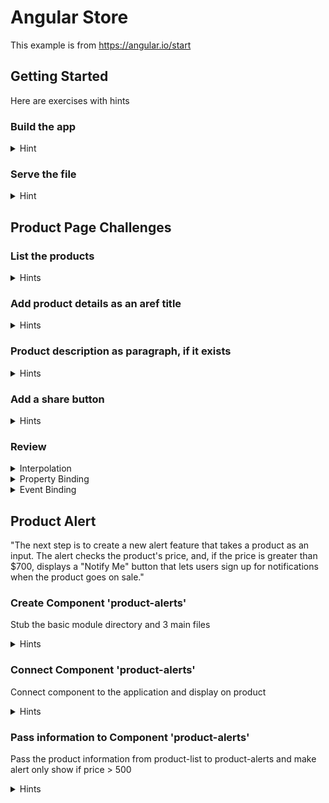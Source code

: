# Angular Store

This example is from https://angular.io/start


## Getting Started
Here are exercises with hints

### Build the app
<details>
  <summary>Hint</summary>
  
  `npm install`
</details>


### Serve the file
<details>
  <summary>Hint</summary>
  
  `ng serve --open`
</details>


## Product Page Challenges

### List the products
<details>
  <summary>Hints</summary>
  
<details>
  <summary>Hint 1</summary>
  
  use `ngFor`
</details>

<details>
  <summary>Hint 2</summary>
  
  use `*ngFor="let product of products"`
</details>

<details>
  <summary>Hint 3</summary>

  ```
    <div *ngFor="let product of products">
        <h3>{{product.name}}</h3>
    </div>
  ```  
</details>

</details>

### Add product details as an aref title
<details>
  <summary>Hints</summary>

<details>
  <summary>Hint 1</summary>
  
  `<a [title]=...`
</details>

<details>
  <summary>Hint 2</summary>
  
  ```
    <a [title]="product.name + ' details'">
        {{ product.name }}
    </a>
  ```
</details>

</details>

### Product description as paragraph, if it exists
<details>
  <summary>Hints</summary>
  
<details>
  <summary>Hint 1</summary>
  
  `*ngIf`
</details>

<details>
  <summary>Hint 2</summary>
  
  `*ngIf='product.description`
</details>

<details>
  <summary>Hint 3</summary>
  
  ```
    <p *ngIf="product.description">
        Description: {{ product.description }}
    </p>

  ```
</details>

</details>


### Add a share button
<details>
  <summary>Hints</summary>
  
<details>
  <summary>Hint 1</summary>

  `(click)=`
</details>

<details>
  <summary>Hint 2</summary>
  
  ```
    <button (click)="share()">
        Share
    </button>
  ```
</details>

<details>
  <summary>Hint 3</summary>
  
  ```
    <p *ngIf="product.description">
        Description: {{ product.description }}
    </p>

  ```
</details>

</details>


### Review
<details>
  <summary>Interpolation</summary>
  
  ```{{ }}```
</details>

<details>
  <summary>Property Binding</summary>
  
  ```[ ]```
</details>

<details>
  <summary>Event Binding</summary>
  
  ```( )```
</details>


## Product Alert
"The next step is to create a new alert feature that takes a product as an input. The alert checks the product's price, and, if the price is greater than $700, displays a "Notify Me" button that lets users sign up for notifications when the product goes on sale."


### Create Component 'product-alerts'
Stub the basic module directory and 3 main files

<details>
  <summary>Hints</summary>
  
<details>
  <summary>Hint 1</summary>

  `src/app/product-alerts/product-alerts.component.[css/html/ts]`
</details>

<details>
  <summary>Hint 2</summary>
  
  In the product-alerts.component.ts file remember to fill in
  
  - import
  - @Component (selector, templateUrl, styleUrls)
  - export class with implements
  - constructor and ngOnInit

</details>

<details>
  <summary>Hint 3</summary>
  
  ```
    import { Component, OnInit } from '@angular/core';

    @Component({
      selector: 'app-product-alerts',
      templateUrl: './product-alerts.component.html',
      styleUrls: ['./product-alerts.component.css']
    })

    export class ProductAlertsComponent implements OnInit {

        constructor() {}

        ngOnInit() {}

    }

  ```
</details>

</details>



### Connect Component 'product-alerts'
Connect component to the application and display on product

<details>
  <summary>Hints</summary>
  
<details>
  <summary>Hint 1</summary>

  Add component to app.module.ts
</details>

<details>
  <summary>Hint 2</summary>
  
  Add `<app-product-alerts></app-product-alerts>` to product-list.component.html
</details>

</details>


### Pass information to Component 'product-alerts'
Pass the product information from product-list to product-alerts and make alert only show if price > 500

<details>
  <summary>Hints</summary>
  
<details>
  <summary>Hint 1</summary>

  add `import { Input } from '@angular/core';` to product-alerts
</details>

<details>
  <summary>Hint 2</summary>
  
  Add `@Input() product;` to ProductAlertsComponent class
</details>

<details>
  <summary>Hint 3</summary>
  
  Update product-list `<app-product-alerts [product]="product"> </app-product-alerts>`
</details>

<details>
  <summary>Hint 4</summary>
  
  Update product-list html
  ```
    <p *ngIf="product.price > 500">
      <button>Notify Me</button>
    </p>
  ```
</details>

</details>


